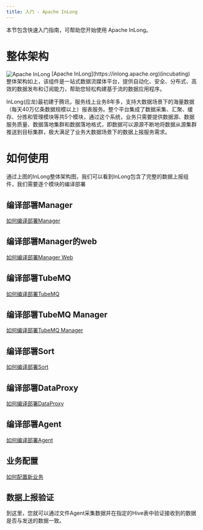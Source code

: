 ```yaml
---
title: 入门 - Apache InLong
---
```


本节包含快速入门指南，可帮助您开始使用 Apache InLong。

# 整体架构
<img src="https://github.com/apache/incubator-inlong-website/blob/master/img/inlong_architecture.png" align="center" alt="Apache InLong"/>
[Apache InLong](https://inlong.apache.org)(incubating) 整体架构如上，该组件是一站式数据流媒体平台，提供自动化、安全、分布式、高效的数据发布和订阅能力，帮助您轻松构建基于流的数据应用程序。

InLong(应龙)最初建于腾讯，服务线上业务8年多，支持大数据场景下的海量数据（每天40万亿条数据规模以上）报表服务。整个平台集成了数据采集、汇聚、缓存、分拣和管理模块等共5个模块，通过这个系统，业务只需要提供数据源、数据服务质量、数据落地集群和数据落地格式，即数据可以源源不断地将数据从源集群推送到目标集群，极大满足了业务大数据场景下的数据上报服务需求。


# 如何使用
通过上图的InLong整体架构图，我们可以看到InLong包含了完整的数据上报组件，我们需要逐个模块的编译部署

## 编译部署Manager
[如何编译部署Manager](modules/manager/quick_start.md)

## 编译部署Manager的web
[如何编译部署Manager Web](modules/console/quick_start.md)

## 编译部署TubeMQ
[如何编译部署TubeMQ](modules/tubemq/quick_start.md)

## 编译部署TubeMQ Manager
[如何编译部署TubeMQ Manager](modules/tubemq/tubemq-manager/quick_start.md)

## 编译部署Sort
[如何编译部署Sort](modules/sort/quick_start.md)

## 编译部署DataProxy
[如何编译部署DataProxy](modules/dataproxy/quick_start.md)

## 编译部署Agent
[如何编译部署Agent](modules/agent/quick_start.md)

## 业务配置
[如何配置新业务](modules/manager/user_manual.md)

## 数据上报验证
到这里，您就可以通过文件Agent采集数据并在指定的Hive表中验证接收到的数据是否与发送的数据一致。

